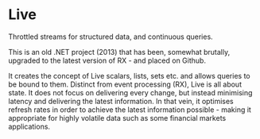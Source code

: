 # Live

Throttled streams for structured data, and continuous queries.

This is an old .NET project (2013) that has been, somewhat brutally, upgraded to the latest version of RX - and placed on Github.

It creates the concept of Live scalars, lists, sets etc. and allows queries to be bound to them. Distinct from event processing (RX), Live is all about state. It does not focus on delivering every change, but instead minimising latency and delivering the latest information. In that vein, it optimises refresh rates in order to achieve the latest information possible - making it appropriate for highly volatile data such as some financial markets applications.
